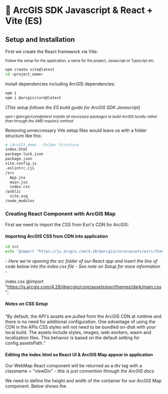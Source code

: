 # 🗾 ArcGIS SDK Javascript & React + Vite (ES)

## Setup and Installation
First we create the React framework via Vite:

<sub>Follow the setup for the application, a name for the project, Javascript or Typscript etc.</sub>

```bash
npm create vite@latest
cd <project_name>
```
Install dependencies including ArcGIS dependencies:

```bash
npm i
npm i @arcgis/core@latest
```
<i> (This setup follows the ES build guide for ArcGIS SDK Javascript)

<sub>npm i @arcgis/core@latest installs all necessary packages to build ArcGIS locally rather than through the AMD require() method</sub></i>

Removing unneccessary Vite setup files would leave us with a folder structure like this:

```bash
# /ArcGIS_demo - Folder Structure
index.html
package-lock.json
package.json
vite.config.js
.eslintrc.cjs
/src
  App.jsx
  main.jsx
  index.css
/public
  vite.svg
/node_modules

```

### Creating React Component with ArcGIS Map
First we need to import the CSS from Esri's CDN for ArcGIS:

#### Importing ArcGIS CSS from CDN into application
```bash
cd src
echo '@import "https://js.arcgis.com/4.28/@arcgis/core/assets/esri/themes/dark/main.css";' >> index.css
```
<i> - Here we're opening the src folder of our React app and insert the line of code below into the index.css file - See note on Setup for more information - </i>

index.css
@import "https://js.arcgis.com/4.28/@arcgis/core/assets/esri/themes/dark/main.css";

##### Notes on CSS Setup

<q>By default, the API's assets are pulled from the ArcGIS CDN at runtime and there is no need for additional configuration. One advantage of using the CDN is the APIs CSS styles will not need to be bundled on-disk with your local build. The assets include styles, images, web workers, wasm and localization files. This behavior is based on the default setting for config.assetsPath.</q>

#### Editing the index.html so React UI & ArcGIS Map appear in application

Our WebMap React component will be returned as a div tag with a classname = "viewDiv" - <i>this is just convention through the ArcGIS docs</i>

We need to define the height and width of the container for our ArcGIS Map component. Below shows the <style> tag (CSS) that defines our application to be 100% width and height of the browser but defines the ArcGIS Map to be 80% height, 100% width. 

<sub><b>This is to demonstrate that the component can be resized and embedded within the context of a React application - it does not need to take 100% of the height or width in the viewport</b></sub>

```bash
# index.html
<style>
  /* Whole App */
      html,
      body {
        overflow: hidden;
        padding: 0;
        margin: 0;
        width: 100%;
        height: 100%;
        font-feature-settings: "liga" 1, "calt" 0;
        background: black;
      }

      /* Map CSS */
      #root, .viewDiv {
        padding: 0;
        margin: 0;
        width: 100%;
        height: 80%;
        letter-spacing: 0em;
        line-height: 1.55rem;
      }
</style>

```

I've opted for white centered text on the background of my React application - you can use whatever you like!

```bash
# index.css
body {
  text-align: center;
  color: antiquewhite;
}
```

#### Creating the ArcGIS React Component
Now we will create the ArcGIS React component. This is done by making a new directory, creating a new .jsx file and populating this file with the necessary React hooks required to initialize the map at runtime (this includes persisting a value that does not need re-rendering - our ArcGIS map):

```bash
# /ArcGIS_demo
mkdir component
cd component
touch WebMap.jsx
```

Opening up the WebMap.jsx we can then sfc (stateless function component) with React simple snippets or if you don't have the extension:

```bash
#WebMap.jsx
const WebMap = () => {

  return(
    <div></div>
  );
};

export default WebMap;
```

We've now created an empty React component but need to add in the necessary React hooks, create and import an app.js, declare the initialize function and return this through our div tag.

Let's continue:

```bash
#WebMap.jsx
import { useEffect, useRef } from "react";

const WebMap = () => {

    const viewRef = useRef();

    useEffect(() => {
        import("../lib/app").then(function(app){
            app.initialize(viewRef.current)
        })
    })

    return ( 
    <div className="viewDiv" ref={viewRef}/>
    );
}
 
export default WebMap;
```

<q>What's happening here?</q> 
We're using the React hooks useEffect and useRef within our React component 

- the useEffect renders it's body of code upon runtime, within here it imports the necessary file (app.js), waits for this to be completed (.then()) and runs a function which takes in the app file and performs the initialize function upon it.

- the useRef is declared in the viewRef variable which is called within the initialize function at it's current state (first render) and then passed into the div tag as a ref

Our ArcGIS Map is not yet loaded though, two more steps:

##### app.js

Create another directory within the global app directory (outside components, alongside index.html et al):

```bash
mkdir lib
cd lib
touch app.js
```

<b>This is where we will be calling in the ES modules from the @arcgis/core@latest library</b>

Here we go:

```bash
# app.js
import WebMap from "@arcgis/core/WebMap";

const webmap_id = <insert_chosen_webmap_id_from_ArcGISOnline_as_string>

export const webMap = new WebMap({

  portalItem: {
    id: webmap_id,
  };
});
```
- We've declared that we want a WebMap from the @arcgis/core library
- We've declared a variable to store our ID reference to the webmap we want to pull in from ArcGIS Online
- We've declared a constructor with the necessary parameters we want for our WebMap (mainly the ID reference) and exported this constructor

A map needs a view in order to be scene through the ArcGIS UI - let's declare one now:

```bash
# app.js
import WebMap from "@arcgis/core/WebMap";
import MapView from "@arcgis/core/views/MapView";

const webmap_id = <insert_chosen_webmap_id_from_ArcGISOnline_as_string>

export const webMap = new WebMap({
  portalItem: {
    id: webmap_id,
  }
});

export const view = new MapView({
  map: webMap,
});
```

Now we have both our WebMap and MapView constructors ready to be exported, however we still need to declare and export our initialize function - let's add this in at the end of our code:

```bash
# app.js
import WebMap from "@arcgis/core/WebMap";
import MapView from "@arcgis/core/views/MapView";

const webmap_id = <insert_chosen_webmap_id_from_ArcGISOnline_as_string>

export const webMap = new WebMap({
  portalItem: {
    id: webmap_id,
  }
});

export const view = new MapView({
  map: webMap,
});

export const initialize = function (container) {
  view.container = container;
  view
    .when()
    .then(() => {
      console.log("Map and View are ready.");
    })
    .catch((error) => console.error(error));
    return () => {
        view.container = null
    } // after container dismounts map is removed
};
```

The initialize function takes in a parameter (our "container" which is the viewRef.current (useRef()) from WebMap.jsx) then sets the view (the MapView) .container to viewRef.current. This renders our ArcGIS Map at the start, the intitialize function proceeds to unmount the container in the return - avoiding unnecssary renders of the map at the start.

We've not quite got our map yet, one last thing:

##### importing WebMap.jsx as React component in App.jsx
We finally import our WebMap with all the setup into our React App.jsx file - i've included extra features around the map to emphasize that ArcGIS can be embedded into an application.

```bash
#App.jsx
import WebMap from "../components/WebMap"

function App() {

  return (
    <>
      <h1>My ArcGIS Map in a React Application</h1>
      <WebMap/>
      <h2>UI?</h2>
    </>
  )
}

export default App;
``` 

### Running the Application

```bash
# /ArcGIS_demo
npm run dev
```

Application will be hosted locally in the browser. Your ArcGIS Map is loaded into your React application 🗾

#### Note - ES module builds without an API_KEY from a developers account will require authentication upon startup if WebMap or any ArcGIS product isn't shared as public

#### Resources:

- https://developers.arcgis.com/javascript/latest/es-modules/#working-with-assets
- https://developers.arcgis.com/javascript/latest/get-started/
- https://www.esri.com/about/newsroom/arcuser/react-arcgis/

